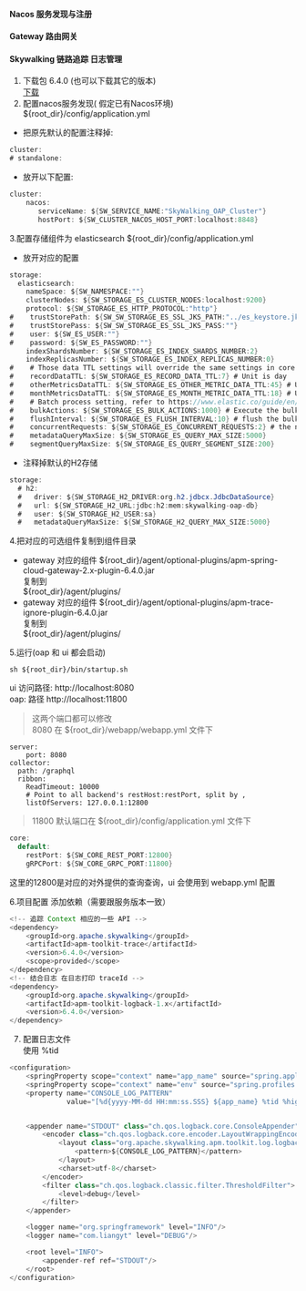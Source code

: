#### Nacos 服务发现与注册

#### Gateway 路由网关

#### Skywalking 链路追踪 日志管理

1. 下载包 6.4.0 (也可以下载其它的版本)  
[下载](http://skywalking.apache.org/zh/downloads/)
2. 配置nacos服务发现( 假定已有Nacos环境)  
${root_dir}/config/application.yml

* 把原先默认的配置注释掉:
```java
cluster:
# standalone:
```

* 放开以下配置:  
```java
cluster:  
    nacos:  
       serviceName: ${SW_SERVICE_NAME:"SkyWalking_OAP_Cluster"}  
       hostPort: ${SW_CLUSTER_NACOS_HOST_PORT:localhost:8848}
```
3.配置存储组件为 elasticsearch
${root_dir}/config/application.yml
* 放开对应的配置
```java
storage:
  elasticsearch:
    nameSpace: ${SW_NAMESPACE:""}
    clusterNodes: ${SW_STORAGE_ES_CLUSTER_NODES:localhost:9200}
    protocol: ${SW_STORAGE_ES_HTTP_PROTOCOL:"http"}
#    trustStorePath: ${SW_SW_STORAGE_ES_SSL_JKS_PATH:"../es_keystore.jks"}
#    trustStorePass: ${SW_SW_STORAGE_ES_SSL_JKS_PASS:""}
#    user: ${SW_ES_USER:""}
#    password: ${SW_ES_PASSWORD:""}
    indexShardsNumber: ${SW_STORAGE_ES_INDEX_SHARDS_NUMBER:2}
    indexReplicasNumber: ${SW_STORAGE_ES_INDEX_REPLICAS_NUMBER:0}
#    # Those data TTL settings will override the same settings in core module.
#    recordDataTTL: ${SW_STORAGE_ES_RECORD_DATA_TTL:7} # Unit is day
#    otherMetricsDataTTL: ${SW_STORAGE_ES_OTHER_METRIC_DATA_TTL:45} # Unit is day
#    monthMetricsDataTTL: ${SW_STORAGE_ES_MONTH_METRIC_DATA_TTL:18} # Unit is month
#    # Batch process setting, refer to https://www.elastic.co/guide/en/elasticsearch/client/java-api/5.5/java-docs-bulk-processor.html
#    bulkActions: ${SW_STORAGE_ES_BULK_ACTIONS:1000} # Execute the bulk every 1000 requests
#    flushInterval: ${SW_STORAGE_ES_FLUSH_INTERVAL:10} # flush the bulk every 10 seconds whatever the number of requests
#    concurrentRequests: ${SW_STORAGE_ES_CONCURRENT_REQUESTS:2} # the number of concurrent requests
#    metadataQueryMaxSize: ${SW_STORAGE_ES_QUERY_MAX_SIZE:5000}
#    segmentQueryMaxSize: ${SW_STORAGE_ES_QUERY_SEGMENT_SIZE:200}
```
* 注释掉默认的H2存储
```java
storage:
  # h2:
  #   driver: ${SW_STORAGE_H2_DRIVER:org.h2.jdbcx.JdbcDataSource}
  #   url: ${SW_STORAGE_H2_URL:jdbc:h2:mem:skywalking-oap-db}
  #   user: ${SW_STORAGE_H2_USER:sa}
  #   metadataQueryMaxSize: ${SW_STORAGE_H2_QUERY_MAX_SIZE:5000}
```
4.把对应的可选组件复制到组件目录  
* gateway 对应的组件 
${root_dir}/agent/optional-plugins/apm-spring-cloud-gateway-2.x-plugin-6.4.0.jar  
复制到  
${root_dir}/agent/plugins/  
* gateway 对应的组件 
${root_dir}/agent/optional-plugins/apm-trace-ignore-plugin-6.4.0.jar  
复制到  
${root_dir}/agent/plugins/

5.运行(oap 和 ui 都会启动)  
```
sh ${root_dir}/bin/startup.sh
```  
ui 访问路径: http://localhost:8080  
oap: 路径 http://localhost:11800
> 这两个端口都可以修改  
8080 在 
> ${root_dir}/webapp/webapp.yml 文件下  
```
server:  
    port: 8080
collector:
  path: /graphql
  ribbon:
    ReadTimeout: 10000
    # Point to all backend's restHost:restPort, split by ,
    listOfServers: 127.0.0.1:12800
```
> 11800 默认端口在
> ${root_dir}/config/application.yml 文件下
```java
core:
  default:
    restPort: ${SW_CORE_REST_PORT:12800}
    gRPCPort: ${SW_CORE_GRPC_PORT:11800}
```  
这里的12800是对应的对外提供的查询查询，ui 会使用到 webapp.yml 配置


6.项目配置
添加依赖（需要跟服务版本一致）  
```java
<!-- 追踪 Context 相应的一些 API -->
<dependency>
    <groupId>org.apache.skywalking</groupId>
    <artifactId>apm-toolkit-trace</artifactId>
    <version>6.4.0</version>
    <scope>provided</scope>
</dependency>
<!-- 结合日志 在日志打印 traceId -->
<dependency>
    <groupId>org.apache.skywalking</groupId>
    <artifactId>apm-toolkit-logback-1.x</artifactId>
    <version>6.4.0</version>
</dependency>
```

7. 配置日志文件  
使用 %tid  

```java
<configuration>
    <springProperty scope="context" name="app_name" source="spring.application.name"/>
    <springProperty scope="context" name="env" source="spring.profiles.active"/>
    <property name="CONSOLE_LOG_PATTERN"
              value="[%d{yyyy-MM-dd HH:mm:ss.SSS} ${app_name} %tid %highlight(%-5level) %yellow(%thread) %green(%logger) %L %msg%n"/>


    <appender name="STDOUT" class="ch.qos.logback.core.ConsoleAppender">
        <encoder class="ch.qos.logback.core.encoder.LayoutWrappingEncoder">
            <layout class="org.apache.skywalking.apm.toolkit.log.logback.v1.x.TraceIdPatternLogbackLayout">
                <pattern>${CONSOLE_LOG_PATTERN}</pattern>
            </layout>
            <charset>utf-8</charset>
        </encoder>
        <filter class="ch.qos.logback.classic.filter.ThresholdFilter">
            <level>debug</level>
        </filter>
    </appender>

    <logger name="org.springframework" level="INFO"/>
    <logger name="com.liangyt" level="DEBUG"/>

    <root level="INFO">
        <appender-ref ref="STDOUT"/>
    </root>
</configuration>
```